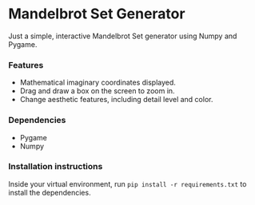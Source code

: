 # Mandelbrot Set Generator
Just a simple, interactive Mandelbrot Set generator using Numpy and Pygame.

### Features
- Mathematical imaginary coordinates displayed.
- Drag and draw a box on the screen to zoom in.
- Change aesthetic features, including detail level and color.

### Dependencies
- Pygame
- Numpy

### Installation instructions
Inside your virtual environment, run
`pip install -r requirements.txt`
to install the dependencies.
